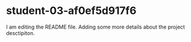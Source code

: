 # student-03-af0ef5d917f6
I am editing the README file. Adding some more details about the project desctipiton.
